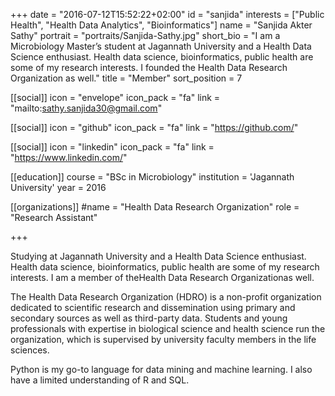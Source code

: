 +++
date = "2016-07-12T15:52:22+02:00"
id = "sanjida"
interests = ["Public Health", "Health Data Analytics", "Bioinformatics"]
name = "Sanjida Akter Sathy"
portrait = "portraits/Sanjida-Sathy.jpg"
short_bio = "I am a Microbiology Master’s student at Jagannath University and a Health Data Science enthusiast. Health data science, bioinformatics, public health are some of my research interests. I founded the Health Data Research Organization as well."
title = "Member"
sort_position = 7

[[social]]
    icon = "envelope"
    icon_pack = "fa"
    link = "mailto:sathy.sanjida30@gmail.com"

[[social]]
    icon = "github"
    icon_pack = "fa"
    link = "https://github.com/"

[[social]]
    icon = "linkedin"
    icon_pack = "fa"
    link = "https://www.linkedin.com/"

[[education]]
    course = "BSc in Microbiology"
    institution = 'Jagannath University'
    year = 2016

[[organizations]]
    #name = "Health Data Research Organization"
    role = "Research Assistant"

+++

Studying at Jagannath University and a Health Data Science enthusiast. Health data science, bioinformatics, public health are some of my research interests. I am a member of theHealth Data Research Organizationas well.

The Health Data Research Organization (HDRO) is a non-profit organization dedicated to scientific research and dissemination
using primary and secondary sources as well as third-party data. Students and
young professionals with expertise in biological science and health science run the organization, which is supervised by university faculty members in the life sciences.

Python is my go-to language for data mining and machine learning. I also have a limited understanding of R and SQL.
